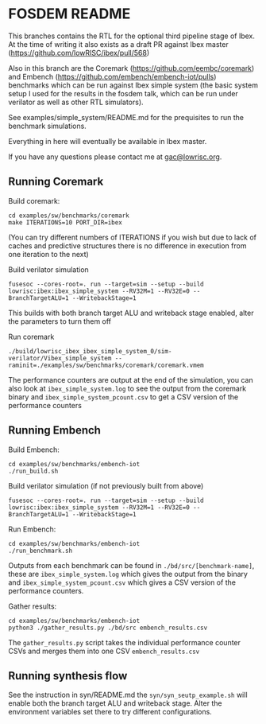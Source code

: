 # FOSDEM README

This branches contains the RTL for the optional third pipeline stage of Ibex. At
the time of writing it also exists as a draft PR against Ibex master
(https://github.com/lowRISC/ibex/pull/568)

Also in this branch are the Coremark (https://github.com/eembc/coremark) and
Embench (https://github.com/embench/embench-iot/pulls) benchmarks which can be
run against Ibex simple system (the basic system setup I used for the results in
the fosdem talk, which can be run under verilator as well as other RTL
simulators).

See examples/simple_system/README.md for the prequisites to run the benchmark
simulations.

Everything in here will eventually be available in Ibex master.

If you have any questions please contact me at gac@lowrisc.org.

## Running Coremark

Build coremark:

```
cd examples/sw/benchmarks/coremark
make ITERATIONS=10 PORT_DIR=ibex
```

(You can try different numbers of ITERATIONS if you wish but due to lack of
caches and predictive structures there is no difference in execution from one
iteration to the next)

Build verilator simulation

```
fusesoc --cores-root=. run --target=sim --setup --build lowrisc:ibex:ibex_simple_system --RV32M=1 --RV32E=0 --BranchTargetALU=1 --WritebackStage=1
```

This builds with both branch target ALU and writeback stage enabled, alter the
parameters to turn them off

Run coremark

```
./build/lowrisc_ibex_ibex_simple_system_0/sim-verilator/Vibex_simple_system --raminit=./examples/sw/benchmarks/coremark/coremark.vmem
```

The performance counters are output at the end of the simulation, you can also
look at `ibex_simple_system.log` to see the output from the coremark binary and
`ibex_simple_system_pcount.csv` to get a CSV version of the performance counters

## Running Embench

Build Embench:

```
cd examples/sw/benchmarks/embench-iot
./run_build.sh
```

Build verilator simulation (if not previously built from above)

```
fusesoc --cores-root=. run --target=sim --setup --build lowrisc:ibex:ibex_simple_system --RV32M=1 --RV32E=0 --BranchTargetALU=1 --WritebackStage=1
```

Run Embench:

```
cd examples/sw/benchmarks/embench-iot
./run_benchmark.sh
```

Outputs from each benchmark can be found in `./bd/src/[benchmark-name]`, these
are `ibex_simple_system.log` which gives the output from the binary and
`ibex_simple_system_pcount.csv` which gives a CSV version of the performance
counters.

Gather results:

```
cd examples/sw/benchmarks/embench-iot
python3 ./gather_results.py ./bd/src embench_results.csv
```

The `gather_results.py` script takes the individual performance counter CSVs and
merges them into one CSV `embench_results.csv`

## Running synthesis flow

See the instruction in syn/README.md the `syn/syn_seutp_example.sh` will enable
both the branch target ALU and writeback stage. Alter the environment variables
set there to try different configurations.
